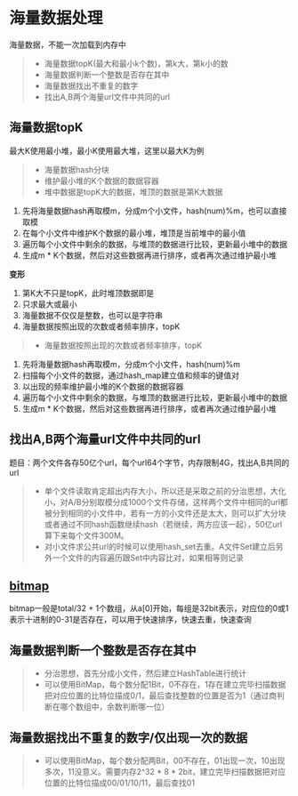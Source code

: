 # 海量数据处理


海量数据，不能一次加载到内存中

> * 海量数据topK(最大和最小k个数)，第k大，第k小的数
> * 海量数据判断一个整数是否存在其中
> * 海量数据找出不重复的数字
> * 找出A,B两个海量url文件中共同的url

## 海量数据topK
最大K使用最小堆，最小K使用最大堆，这里以最大K为例
> * 海量数据hash分块
> * 维护最小堆的K个数据的数据容器
> * 堆中数据是topK大的数据，堆顶的数据是第K大数据

1. 先将海量数据hash再取模m，分成m个小文件，hash(num)%m，也可以直接取模
2. 在每个小文件中维护K个数据的最小堆，堆顶是当前堆中的最小值
3. 遍历每个小文件中剩余的数据，与堆顶的数据进行比较，更新最小堆中的数据
4. 生成m * K个数据，然后对这些数据再进行排序，或者再次通过维护最小堆

**变形**
1. 第K大不只是topK，此时堆顶数据即是
2. 只求最大或最小
3. 海量数据不仅仅是整数，也可以是字符串
4. 海量数据按照出现的次数或者频率排序，topK

> * 海量数据按照出现的次数或者频率排序，topK 
1. 先将海量数据hash再取模m，分成m个小文件，hash(num)%m
2. 扫描每个小文件的数据，通过hash_map建立值和频率的键值对
3. 以出现的频率维护最小堆的K个数据的数据容器
4. 遍历每个小文件中剩余的数据，与堆顶的数据进行比较，更新最小堆中的数据
5. 生成m * K个数据，然后对这些数据再进行排序，或者再次通过维护最小堆

## 找出A,B两个海量url文件中共同的url
题目：两个文件各存50亿个url，每个url64个字节，内存限制4G，找出A,B共同的url
> * 单个文件读取肯定超出内存大小，所以还是采取之前的分治思想，大化小，对A/B分别取模分成1000个文件存储，这样两个文件中相同的url都被分到相同的小文件中，若有一方的小文件还是太大，则可以扩大分块或者通过不同hash函数继续hash（若继续，两方应该一起），50亿url算下来每个文件300M。
> * 对小文件求公共url的时候可以使用hash_set去重。A文件Set建立后另外一个文件的内容遍历跟Set中内容比对，如果相等则记录

## [bitmap](https://blog.csdn.net/qq_22080999/article/details/81975889)
bitmap一般是total/32 + 1个数组，从a[0]开始，每组是32bit表示，对应位的0或1表示十进制的0-31是否存在，可以用于快速排序，快速去重，快速查询

## 海量数据判断一个整数是否存在其中

> * 分治思想，首先分成小文件，然后建立HashTable进行统计
> * 可以使用BitMap，每个数分配1Bit，0不存在，1存在建立完毕扫描数据把对应位置的比特位描成0/1，最后查找整数的位置是否为1（通过商判断在哪个数组中，余数判断哪一位）


## 海量数据找出不重复的数字/仅出现一次的数据
> * 可以使用BitMap，每个数分配两Bit，00不存在，01出现一次，10出现多次，11没意义。需要内存2^32 * 8 * 2bit，建立完毕扫描数据把对应位置的比特位描成00/01/10/11，最后查找01

